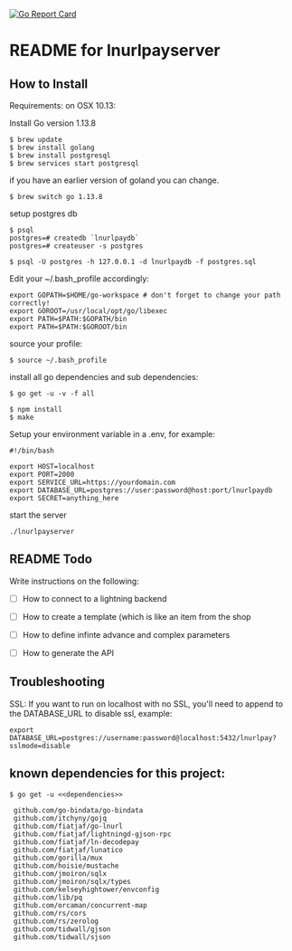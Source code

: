 [![Go Report Card](https://goreportcard.com/badge/github.com/thehapax/lnurlpayserver)](https://goreportcard.com/report/github.com/thehapax/lnurlpayserver)

# README for lnurlpayserver

## How to Install

Requirements: 
on OSX 10.13:

Install Go version 1.13.8
```
$ brew update
$ brew install golang
$ brew install postgresql
$ brew services start postgresql
```
if you have an earlier version of goland you can change.
```
$ brew switch go 1.13.8
```

setup postgres db
```
$ psql
postgres=# createdb `lnurlpaydb`
postgres=# createuser -s postgres

$ psql -U postgres -h 127.0.0.1 -d lnurlpaydb -f postgres.sql
```

Edit your ~/.bash_profile accordingly:
```
export GOPATH=$HOME/go-workspace # don't forget to change your path correctly!
export GOROOT=/usr/local/opt/go/libexec
export PATH=$PATH:$GOPATH/bin
export PATH=$PATH:$GOROOT/bin
```
source your profile:
```
$ source ~/.bash_profile
```

install all go dependencies and sub dependencies:
```
$ go get -u -v -f all

$ npm install 
$ make
```

Setup your environment variable in a .env, for example:
```
#!/bin/bash

export HOST=localhost
export PORT=2000
export SERVICE_URL=https://yourdomain.com
export DATABASE_URL=postgres://user:password@host:port/lnurlpaydb
export SECRET=anything_here
```

start the server 
```
./lnurlpayserver 
```


## README Todo

Write instructions on the following:
- [ ] How to connect to a lightning backend
- [ ] How to create a template (which is like an item from the shop
- [ ] How to define infinte advance and complex parameters
- [ ] How to generate the API


## Troubleshooting

SSL: If you want to run on localhost with no SSL, you'll need to append to the DATABASE_URL to disable ssl, example:

```
export DATABASE_URL=postgres://username:password@localhost:5432/lnurlpay?sslmode=disable
```

## known dependencies for this project:

```
$ go get -u <<dependencies>>

 github.com/go-bindata/go-bindata
 github.com/itchyny/gojq
 github.com/fiatjaf/go-lnurl
 github.com/fiatjaf/lightningd-gjson-rpc
 github.com/fiatjaf/ln-decodepay
 github.com/fiatjaf/lunatico
 github.com/gorilla/mux
 github.com/hoisie/mustache
 github.com/jmoiron/sqlx
 github.com/jmoiron/sqlx/types
 github.com/kelseyhightower/envconfig
 github.com/lib/pq
 github.com/orcaman/concurrent-map
 github.com/rs/cors
 github.com/rs/zerolog
 github.com/tidwall/gjson
 github.com/tidwall/sjson
```
